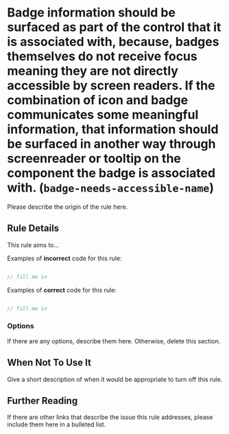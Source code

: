 # Badge information should be surfaced as part of the control that it is associated with, because, badges themselves do not receive focus meaning they are not directly accessible by screen readers. If the combination of icon and badge communicates some meaningful information, that information should be surfaced in another way through screenreader or tooltip on the component the badge is associated with. (`badge-needs-accessible-name`)

Please describe the origin of the rule here.

## Rule Details

This rule aims to...

Examples of **incorrect** code for this rule:

```js

// fill me in

```

Examples of **correct** code for this rule:

```js

// fill me in

```

### Options

If there are any options, describe them here. Otherwise, delete this section.

## When Not To Use It

Give a short description of when it would be appropriate to turn off this rule.

## Further Reading

If there are other links that describe the issue this rule addresses, please include them here in a bulleted list.
